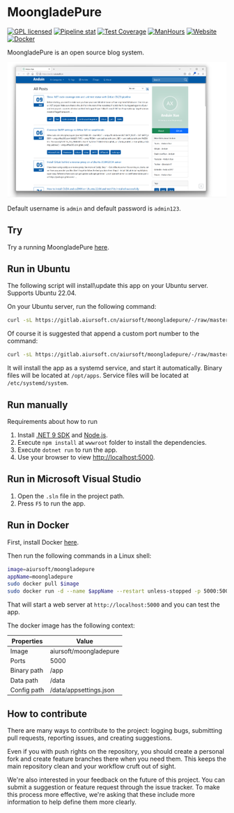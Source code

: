 # MoongladePure

[![GPL licensed](https://img.shields.io/badge/license-GPL-blue.svg)](https://gitlab.aiursoft.cn/aiursoft/moongladepure/-/blob/master/LICENSE)
[![Pipeline stat](https://gitlab.aiursoft.cn/aiursoft/moongladepure/badges/master/pipeline.svg)](https://gitlab.aiursoft.cn/aiursoft/moongladepure/-/pipelines)
[![Test Coverage](https://gitlab.aiursoft.cn/aiursoft/moongladepure/badges/master/coverage.svg)](https://gitlab.aiursoft.cn/aiursoft/moongladepure/-/pipelines)
[![ManHours](https://manhours.aiursoft.cn/r/gitlab.aiursoft.cn/aiursoft/MoongladePure.svg)](https://gitlab.aiursoft.cn/aiursoft/MoongladePure/-/commits/master?ref_type=heads)
[![Website](https://img.shields.io/website?url=https%3A%2F%2Fanduin.aiursoft.cn%2F)](https://anduin.aiursoft.cn)
[![Docker](https://img.shields.io/docker/pulls/aiursoft/moongladepure.svg)](https://hub.docker.com/r/aiursoft/moongladepure)

MoongladePure is an open source blog system.

![overview](./screenshot.png)

Default username is `admin` and default password is `admin123`.

## Try

Try a running MoongladePure [here](https://anduin.aiursoft.cn).

## Run in Ubuntu

The following script will install\update this app on your Ubuntu server. Supports Ubuntu 22.04.

On your Ubuntu server, run the following command:

```bash
curl -sL https://gitlab.aiursoft.cn/aiursoft/moongladepure/-/raw/master/install.sh | sudo bash
```

Of course it is suggested that append a custom port number to the command:

```bash
curl -sL https://gitlab.aiursoft.cn/aiursoft/moongladepure/-/raw/master/install.sh | sudo bash -s 8080
```

It will install the app as a systemd service, and start it automatically. Binary files will be located at `/opt/apps`. Service files will be located at `/etc/systemd/system`.

## Run manually

Requirements about how to run

1. Install [.NET 9 SDK](http://dot.net/) and [Node.js](https://nodejs.org/).
2. Execute `npm install` at `wwwroot` folder to install the dependencies.
3. Execute `dotnet run` to run the app.
4. Use your browser to view [http://localhost:5000](http://localhost:5000).

## Run in Microsoft Visual Studio

1. Open the `.sln` file in the project path.
2. Press `F5` to run the app.

## Run in Docker

First, install Docker [here](https://docs.docker.com/get-docker/).

Then run the following commands in a Linux shell:

```bash
image=aiursoft/moongladepure
appName=moongladepure
sudo docker pull $image
sudo docker run -d --name $appName --restart unless-stopped -p 5000:5000 -v /var/www/$appName:/data $image
```

That will start a web server at `http://localhost:5000` and you can test the app.

The docker image has the following context:

| Properties  | Value                                  |
|-------------|----------------------------------------|
| Image       | aiursoft/moongladepure                 |
| Ports       | 5000                                   |
| Binary path | /app                                   |
| Data path   | /data                                  |
| Config path | /data/appsettings.json                 |

## How to contribute

There are many ways to contribute to the project: logging bugs, submitting pull requests, reporting issues, and creating suggestions.

Even if you with push rights on the repository, you should create a personal fork and create feature branches there when you need them. This keeps the main repository clean and your workflow cruft out of sight.

We're also interested in your feedback on the future of this project. You can submit a suggestion or feature request through the issue tracker. To make this process more effective, we're asking that these include more information to help define them more clearly.
